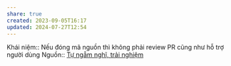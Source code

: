 ```yaml
---
share: true
created: 2023-09-05T16:17
updated: 2024-07-27T12:54
---
```

Khái niệm:: 
Nếu đóng mã nguồn thì không phải review PR cũng như hỗ trợ người dùng
Nguồn:: [Tự ngẫm nghĩ, trải nghiệm](../../../../%CE%9E%20Ngu%E1%BB%93n/T%E1%BB%B1%20ng%E1%BA%ABm%20ngh%C4%A9,%20tr%E1%BA%A3i%20nghi%E1%BB%87m.md)